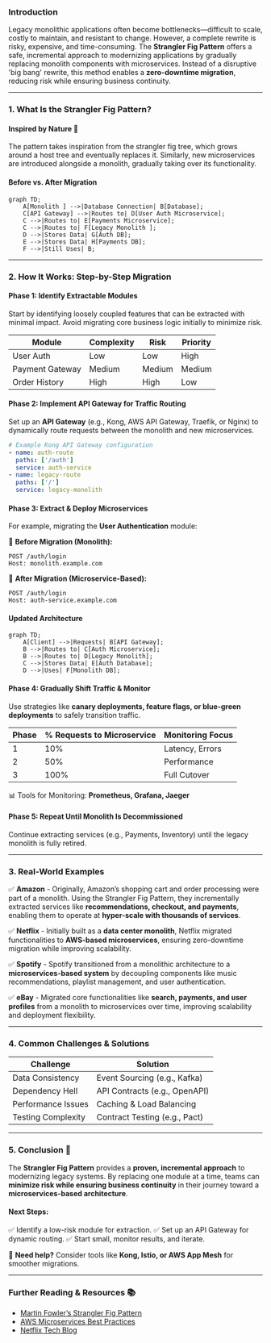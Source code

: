 ### Introduction
Legacy monolithic applications often become bottlenecks—difficult to scale, costly to maintain, and resistant to change. However, a complete rewrite is risky, expensive, and time-consuming. The **Strangler Fig Pattern** offers a safe, incremental approach to modernizing applications by gradually replacing monolith components with microservices. Instead of a disruptive 'big bang' rewrite, this method enables a **zero-downtime migration**, reducing risk while ensuring business continuity.

---

### 1. What Is the Strangler Fig Pattern?
#### Inspired by Nature 🌱
The pattern takes inspiration from the strangler fig tree, which grows around a host tree and eventually replaces it. Similarly, new microservices are introduced alongside a monolith, gradually taking over its functionality.

#### Before vs. After Migration

```mermaid
graph TD;
    A[Monolith ] -->|Database Connection| B[Database];
    C[API Gateway] -->|Routes to| D[User Auth Microservice];
    C -->|Routes to| E[Payments Microservice];
    C -->|Routes to| F[Legacy Monolith ];
    D -->|Stores Data| G[Auth DB];
    E -->|Stores Data| H[Payments DB];
    F -->|Still Uses| B;
```

---

### 2. How It Works: Step-by-Step Migration
#### **Phase 1: Identify Extractable Modules**
Start by identifying loosely coupled features that can be extracted with minimal impact. Avoid migrating core business logic initially to minimize risk.

| Module          | Complexity | Risk  | Priority |
|----------------|------------|--------|----------|
| User Auth      | Low        | Low    | High     |
| Payment Gateway | Medium    | Medium | Medium   |
| Order History  | High       | High   | Low      |

#### **Phase 2: Implement API Gateway for Traffic Routing**
Set up an **API Gateway** (e.g., Kong, AWS API Gateway, Traefik, or Nginx) to dynamically route requests between the monolith and new microservices.

```yaml
# Example Kong API Gateway configuration
- name: auth-route
  paths: ['/auth']
  service: auth-service
- name: legacy-route
  paths: ['/']
  service: legacy-monolith
```

#### **Phase 3: Extract & Deploy Microservices**
For example, migrating the **User Authentication** module:

🔹 **Before Migration (Monolith):**
```http
POST /auth/login
Host: monolith.example.com
```

🔹 **After Migration (Microservice-Based):**
```http
POST /auth/login
Host: auth-service.example.com
```

#### **Updated Architecture**
```mermaid
graph TD;
    A[Client] -->|Requests| B[API Gateway];
    B -->|Routes to| C[Auth Microservice];
    B -->|Routes to| D[Legacy Monolith];
    C -->|Stores Data| E[Auth Database];
    D -->|Uses| F[Monolith DB];
```

#### **Phase 4: Gradually Shift Traffic & Monitor**
Use strategies like **canary deployments, feature flags, or blue-green deployments** to safely transition traffic.

| Phase | % Requests to Microservice | Monitoring Focus |
|-------|----------------------------|------------------|
| 1     | 10%                        | Latency, Errors  |
| 2     | 50%                        | Performance      |
| 3     | 100%                       | Full Cutover     |

📊 Tools for Monitoring: **Prometheus, Grafana, Jaeger**

#### **Phase 5: Repeat Until Monolith Is Decommissioned**
Continue extracting services (e.g., Payments, Inventory) until the legacy monolith is fully retired.

---

### 3. Real-World Examples
✅ **Amazon** - Originally, Amazon’s shopping cart and order processing were part of a monolith. Using the Strangler Fig Pattern, they incrementally extracted services like **recommendations, checkout, and payments**, enabling them to operate at **hyper-scale with thousands of services**.

✅ **Netflix** - Initially built as a **data center monolith**, Netflix migrated functionalities to **AWS-based microservices**, ensuring zero-downtime migration while improving scalability.

✅ **Spotify** - Spotify transitioned from a monolithic architecture to a **microservices-based system** by decoupling components like music recommendations, playlist management, and user authentication.

✅ **eBay** - Migrated core functionalities like **search, payments, and user profiles** from a monolith to microservices over time, improving scalability and deployment flexibility.

---

### 4. Common Challenges & Solutions
| Challenge               | Solution                           |
|-------------------------|-----------------------------------|
| Data Consistency        | Event Sourcing (e.g., Kafka)      |
| Dependency Hell         | API Contracts (e.g., OpenAPI)     |
| Performance Issues      | Caching & Load Balancing          |
| Testing Complexity      | Contract Testing (e.g., Pact)     |

---

### 5. Conclusion 🎯
The **Strangler Fig Pattern** provides a **proven, incremental approach** to modernizing legacy systems. By replacing one module at a time, teams can **minimize risk while ensuring business continuity** in their journey toward a **microservices-based architecture**.

#### **Next Steps:**
✅ Identify a low-risk module for extraction.
✅ Set up an API Gateway for dynamic routing.
✅ Start small, monitor results, and iterate.

🚀 **Need help?** Consider tools like **Kong, Istio, or AWS App Mesh** for smoother migrations.

---

### Further Reading & Resources 📚
- [Martin Fowler’s Strangler Fig Pattern](https://martinfowler.com/bliki/StranglerFigApplication.html)
- [AWS Microservices Best Practices](https://aws.amazon.com/microservices/)
- [Netflix Tech Blog](https://netflixtechblog.com/)

